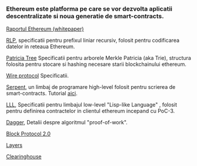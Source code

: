 ### Ethereum este platforma pe care se vor dezvolta aplicatii descentralizate si noua generatie de smart-contracts. 

[Raportul Ethereum (whitepaper)](https://github.com/ethereum/wiki/wiki/%5BRomanian%5D-White-Paper)

[RLP](https://github.com/ethereum/wiki/wiki/%5BRomanian%5D-RLP), specificatii pentru prefixul liniar recursiv, folosit pentru codificarea datelor in reteaua Ethereum.

[Patricia Tree](https://github.com/ethereum/wiki/wiki/%5BRomanian%5D-Patricia-Tree) Specificatii pentru arborele Merkle Patricia (aka Trie), structura folosita pentru stocare si hashing necesare starii blockchainului ethereum.

[Wire protocol](https://github.com/ethereum/wiki/wiki/%5BRomanian%5D-Wire-Protocol) Specificatii.

[Serpent](https://github.com/ethereum/wiki/wiki/%5BRomanian%5D-Serpent-programming-language-operations), un limbaj de programare high-level folosit pentru scrierea de smart-contracts. Tutorial [aici](https://github.com/ethereum/wiki/wiki/%5BRomanian%5D-Serpent-programming-language-operations).

[LLL](https://github.com/ethereum/cpp-ethereum/wiki/LLL), Specificatii pentru limbajul low-level "Lisp-like Language" , folosit pentru definirea contractelor in clientul ethereum incepand cu PoC-3.

[Dagger](https://github.com/ethereum/wiki/wiki/%5BRomanian%5D-Dagger), Detalii despre algoritmul "proof-of-work".

[Block Protocol 2.0](https://github.com/ethereum/wiki/wiki/%5BRomanian%5D-Block-Protocol-2.0)

[Layers](https://github.com/ethereum/wiki/wiki/%5BRomanian%5D-Layers)

[Clearinghouse](https://github.com/ethereum/wiki/wiki/%5BRomanian%5D-Clearinghouse)